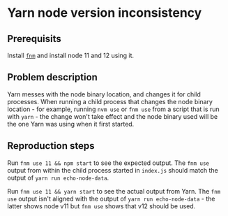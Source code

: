 Yarn node version inconsistency
===

## Prerequisits
Install [`fnm`](http://github.com/Schniz/fnm) and install node 11 and 12 using it.

## Problem description
Yarn messes with the node binary location, and changes it for child processes. When running a child process that changes the node binary location - for example, running `nvm use` or `fnm use` from a script that is run with `yarn` - the change won't take effect and the node binary used will be the one Yarn was using when it first started.

## Reproduction steps
Run `fnm use 11 && npm start` to see the expected output. The `fnm use` output from within the child process started in `index.js` should match the output of `yarn run echo-node-data`.

Run `fnm use 11 && yarn start` to see the actual output from Yarn. The `fnm use` output isn't aligned with the output of `yarn run echo-node-data` - the latter shows node v11 but `fnm use` shows that v12 should be used.
